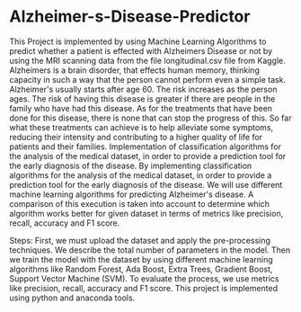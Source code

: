 # Alzheimer-s-Disease-Predictor


   This Project is implemented by using Machine Learning Algorithms to predict whether a patient is effected with Alzheimers Disease or not by using the MRI scanning data from the file longitudinal.csv file from Kaggle. Alzheimers is a brain disorder, that effects human memory, thinking capacity in such a way that the person cannot perform even a simple task. Alzheimer's usually starts after age 60. The risk increases as the person ages. The risk of having this disease is greater if there are people in the family who have had this disease. As for the treatments that have been done for this disease, there is none that can stop the progress of this. So far what these treatments can achieve is to help alleviate some symptoms, reducing their intensity and contributing to a higher quality of life for patients and their families. Implementation of classification algorithms for the analysis of the medical dataset, in order to provide a prediction tool for the early diagnosis of the disease.
                            By implementing classification algorithms for the analysis of the medical dataset, in order to provide a prediction tool for the early diagnosis of the disease. We will use different machine learning algorithms for predicting Alzheimer's disease. A comparison of this execution is taken into account to determine which algorithm works better for given dataset in terms of metrics like precision, recall, accuracy and F1 score.
 
Steps:
First, we must upload the dataset and apply the pre-processing techniques.
We describe the total number of parameters in the model.
Then we train the model with the dataset by using different machine learning algorithms like Random Forest, Ada Boost, Extra Trees, Gradient Boost, Support Vector Machine (SVM).
To evaluate the process, we use metrics like precision, recall, accuracy and F1 score. This project is implemented using python and anaconda tools.


